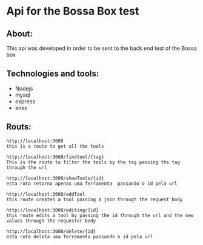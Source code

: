 # Api for the Bossa Box test

## About:
This api was developed in order to be sent to the back end test of the Bossa box


## Technologies and tools:
- Nodejs
- mysql
- express
- knex
## Routs:
    http://localhost:3000  
    this is a route to get all the tools

    http://localhost:3000/findtool/{tag}
    This is the route to filter the tools by the tag passing the tag through the url

    http://localhost:3000/showTools/{id}
    esta rota retorna apenas uma ferramenta  passando o id pela url

    http://localhost:3000/addTool
    this route creates a tool passing a json through the request body

    http://localhost:3000/editing/{id}
    this route edits a tool by passing the id through the url and the new values through the requester body

    http://localhost:3000/delete/{id}
    esta rota deleta uma ferramenta passando o id pela url